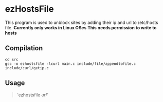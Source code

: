 # ezHostsFile
This program is used to unblock sites by adding their ip and url to /etc/hosts file.
**Currently only works in Linux OSes**
**This needs permission to write to hosts**

## Compilation
```
cd src
gcc -o ezhostsfile -lcurl main.c include/file/appendtofile.c include/curl/getip.c
```

## Usage

> 'ezhostsfile *url*'
